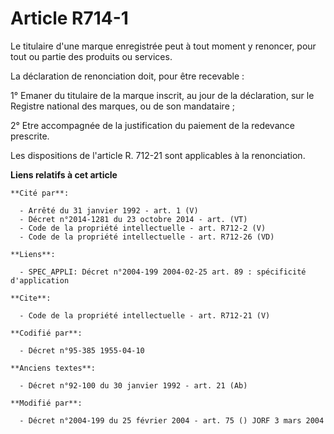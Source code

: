 # Article R714-1

Le titulaire d'une marque enregistrée peut à tout moment y renoncer, pour tout ou partie des produits ou services. 

La déclaration de renonciation doit, pour être recevable : 

1° Emaner du titulaire de la marque inscrit, au jour de la déclaration, sur le Registre national des marques, ou de son
mandataire ; 

2° Etre accompagnée de la justification du paiement de la redevance prescrite. 

Les dispositions de l'article R. 712-21 sont applicables à la renonciation.

**Liens relatifs à cet article**

	**Cité par**:

	  - Arrêté du 31 janvier 1992 - art. 1 (V)
	  - Décret n°2014-1281 du 23 octobre 2014 - art. (VT)
	  - Code de la propriété intellectuelle - art. R712-2 (V)
	  - Code de la propriété intellectuelle - art. R712-26 (VD)

	**Liens**:

	  - SPEC_APPLI: Décret n°2004-199 2004-02-25 art. 89 : spécificité d'application

	**Cite**:

	  - Code de la propriété intellectuelle - art. R712-21 (V)

	**Codifié par**:

	  - Décret n°95-385 1955-04-10

	**Anciens textes**:

	  - Décret n°92-100 du 30 janvier 1992 - art. 21 (Ab)

	**Modifié par**:

	  - Décret n°2004-199 du 25 février 2004 - art. 75 () JORF 3 mars 2004
